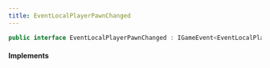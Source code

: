 ```yaml
---
title: EventLocalPlayerPawnChanged
---
```


```csharp
public interface EventLocalPlayerPawnChanged : IGameEvent<EventLocalPlayerPawnChanged>
```

#### Implements

